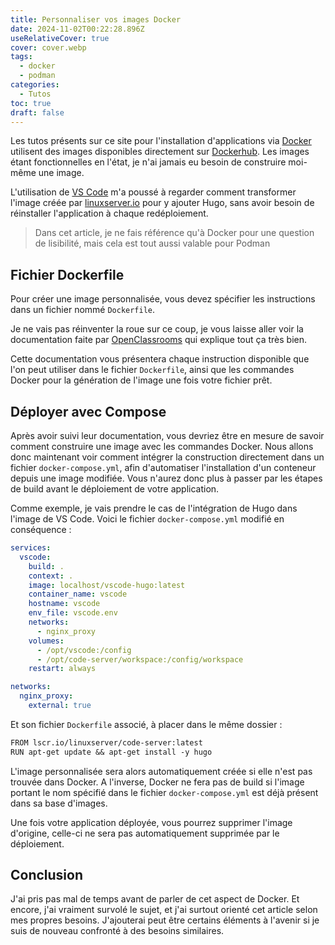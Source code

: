 ```yaml
---
title: Personnaliser vos images Docker
date: 2024-11-02T00:22:28.896Z
useRelativeCover: true
cover: cover.webp
tags:
  - docker
  - podman
categories:
  - Tutos
toc: true
draft: false
---
```


Les tutos présents sur ce site pour l'installation d'applications via [Docker](/posts/premiers-pas-avec-docker/) utilisent des images disponibles directement sur [Dockerhub](https://hub.docker.com/). Les images étant fonctionnelles en l'état, je n'ai jamais eu besoin de construire moi-même une image.

L'utilisation de [VS Code](/posts/visual-studio-code-dans-son-navigateur/) m'a poussé à regarder comment transformer l'image créée par [linuxserver.io](https://hub.docker.com/r/linuxserver/code-server) pour y ajouter Hugo, sans avoir besoin de réinstaller l'application à chaque redéploiement.

> Dans cet article, je ne fais référence qu'à Docker pour une question de lisibilité, mais cela est tout aussi valable pour Podman

## Fichier Dockerfile

Pour créer une image personnalisée, vous devez spécifier les instructions dans un fichier nommé `Dockerfile`. 

Je ne vais pas réinventer la roue sur ce coup, je vous laisse aller voir la documentation faite par [OpenClassrooms](https://openclassrooms.com/fr/courses/2035766-optimisez-votre-deploiement-en-creant-des-conteneurs-avec-docker/6211517-creez-votre-premier-dockerfile) qui explique tout ça très bien.

Cette documentation vous présentera chaque instruction disponible que l'on peut utiliser dans le fichier `Dockerfile`, ainsi que les commandes Docker pour la génération de l'image une fois votre fichier prêt.

## Déployer avec Compose

Après avoir suivi leur documentation, vous devriez être en mesure de savoir comment construire une image avec les commandes Docker. Nous allons donc maintenant voir comment intégrer la construction directement dans un fichier `docker-compose.yml`, afin d'automatiser l'installation d'un conteneur depuis une image modifiée. Vous n'aurez donc plus à passer par les étapes de build avant le déploiement de votre application.

Comme exemple, je vais prendre le cas de l'intégration de Hugo dans l'image de VS Code. Voici le fichier `docker-compose.yml` modifié en conséquence :

```yml
services:
  vscode:
    build: .
    context: .
    image: localhost/vscode-hugo:latest
    container_name: vscode
    hostname: vscode
    env_file: vscode.env
    networks:
      - nginx_proxy
    volumes:
      - /opt/vscode:/config
      - /opt/code-server/workspace:/config/workspace
    restart: always

networks:
  nginx_proxy:
    external: true
```

Et son fichier `Dockerfile` associé, à placer dans le même dossier :

```txt
FROM lscr.io/linuxserver/code-server:latest
RUN apt-get update && apt-get install -y hugo
```

L'image personnalisée sera alors automatiquement créée si elle n'est pas trouvée dans Docker. A l'inverse, Docker ne fera pas de build si l'image portant le nom spécifié dans le fichier `docker-compose.yml` est déjà présent dans sa base d'images.

Une fois votre application déployée, vous pourrez supprimer l'image d'origine, celle-ci ne sera pas automatiquement supprimée par le déploiement.

## Conclusion

J'ai pris pas mal de temps avant de parler de cet aspect de Docker. Et encore, j'ai vraiment survolé le sujet, et j'ai surtout orienté cet article selon mes propres besoins. J'ajouterai peut être certains éléments à l'avenir si je suis de nouveau confronté à des besoins similaires.
